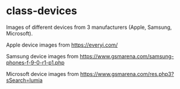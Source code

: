 # class-devices
Images of different devices from 3 manufacturers (Apple, Samsung, Microsoft).

Apple device images from https://everyi.com/

Samsung device images from https://www.gsmarena.com/samsung-phones-f-9-0-r1-p1.php

Microsoft device images from https://www.gsmarena.com/res.php3?sSearch=lumia
